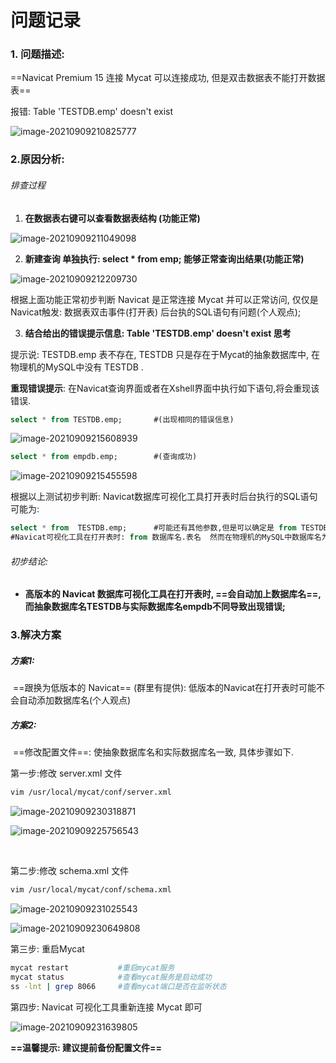 # 问题记录



### 1. 问题描述:

==Navicat Premium 15 连接 Mycat 可以连接成功, 但是双击数据表不能打开数据表==

报错: Table 'TESTDB.emp' doesn't exist

![image-20210909210825777](F:\Images\image-20210909210825777.png)





### 2.原因分析:

###### 排查过程

1. **在数据表右键可以查看数据表结构 (功能正常)**

![image-20210909211049098](F:\Images\image-20210909211049098.png)

2. **新建查询 单独执行: select * from emp;  能够正常查询出结果(功能正常)** 

![image-20210909212209730](F:\Images\image-20210909212209730.png)

根据上面功能正常初步判断 Navicat 是正常连接 Mycat 并可以正常访问, 仅仅是Navicat触发: 数据表双击事件(打开表) 后台执的SQL语句有问题(个人观点);



3. **结合给出的错误提示信息: Table 'TESTDB.emp' doesn't exist  思考**

提示说: TESTDB.emp 表不存在,  TESTDB 只是存在于Mycat的抽象数据库中, 在物理机的MySQL中没有 TESTDB .

**重现错误提示**:	在Navicat查询界面或者在Xshell界面中执行如下语句,将会重现该错误.

```SQL
select * from TESTDB.emp;		#(出现相同的错误信息)
```

![image-20210909215608939](F:\Images\image-20210909215608939.png)

```sql
select * from empdb.emp;		#(查询成功)
```

![image-20210909215455598](F:\Images\image-20210909215455598.png)

根据以上测试初步判断: Navicat数据库可视化工具打开表时后台执行的SQL语句可能为:

```SQL
select * from  TESTDB.emp;		#可能还有其他参数,但是可以确定是 from TESTDB.emp;
#Navicat可视化工具在打开表时: from 数据库名.表名  然而在物理机的MySQL中数据库名为empdb而非TESTDB;
```

###### 初步结论:

* **高版本的 Navicat 数据库可视化工具在打开表时, ==会自动加上数据库名==, 而抽象数据库名TESTDB与实际数据库名empdb不同导致出现错误;** 



### **3.解决方案**

##### 方案1: 

​			==跟换为低版本的 Navicat== (群里有提供): 低版本的Navicat在打开表时可能不会自动添加数据库名(个人观点)

##### 方案2:

​			==修改配置文件==:  使抽象数据库名和实际数据库名一致, 具体步骤如下.

第一步:修改 server.xml 文件

```bash
vim /usr/local/mycat/conf/server.xml
```

![image-20210909230318871](F:\Images\image-20210909230318871.png)

![image-20210909225756543](F:\Images\image-20210909225756543.png)

​			

第二步:修改 schema.xml 文件

```bash
vim /usr/local/mycat/conf/schema.xml
```

![image-20210909231025543](F:\Images\image-20210909231025543.png)

![image-20210909230649808](F:\Images\image-20210909230649808.png)



第三步: 重启Mycat

```bash
mycat restart			#重启mycat服务
mycat status			#查看mycat服务是启动成功
ss -lnt | grep 8066		#查看mycat端口是否在监听状态
```



第四步: Navicat 可视化工具重新连接 Mycat 即可

![image-20210909231639805](F:\Images\image-20210909231639805.png)



**==温馨提示: 建议提前备份配置文件==**

